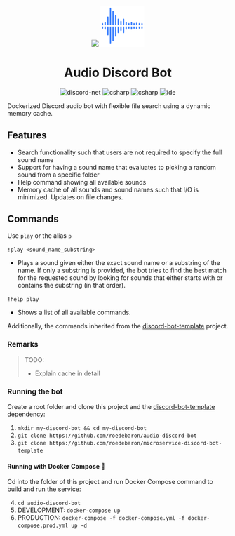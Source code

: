 <p align="center">
  <img width="100" src="https://pnggrid.com/wp-content/uploads/2021/05/Discord-Logo-Circle-768x768.png">  
  <img width="100" src="logo_music_wave.png">
</p>

<h1 align="center">Audio Discord Bot</h1>

<p align="center">
  <img src="https://img.shields.io/badge/discord--net--labs-v3.1.7-blue" alt="discord-net" style="max-width:100%;">
  <img src="https://img.shields.io/badge/C%23-8.0-blue" alt="csharp" style="max-width:100%;"> 
  <img src="https://img.shields.io/badge/.NET Core-3.1-blue" alt="csharp" style="max-width:100%;"> 
  <img src="https://img.shields.io/badge/IDE-VS2019-purple" alt="ide" style="max-width:100%;">
</p>

Dockerized Discord audio bot with flexible file search using a dynamic memory cache.

## Features
- Search functionality such that users are not required to specify the full sound name
- Support for having a sound name that evaluates to picking a random sound from a specific folder 
- Help command showing all available sounds
- Memory cache of all sounds and sound names such that I/O is minimized. Updates on file changes.

## Commands

Use `play` or the alias `p`

`!play <sound_name_substring>`
- Plays a sound given either the exact sound name or a substring of the name. If only a substring is provided, the bot tries to find the best match for the requested sound by looking for sounds that either starts with or contains the substring (in that order).

`!help play` 
- Shows a list of all available commands.

Additionally, the commands inherited from the [discord-bot-template](https://github.com/roedebaron/microservice-discord-bot-template) project.

### Remarks


> TODO: 
> - Explain cache in detail

### Running the bot

Create a root folder and clone this project and the [discord-bot-template](https://github.com/roedebaron/microservice-discord-bot-template) dependency: 

1. `mkdir my-discord-bot && cd my-discord-bot`
2. `git clone https://github.com/roedebaron/audio-discord-bot`
3. `git clone https://github.com/roedebaron/microservice-discord-bot-template`

#### Running with Docker Compose 🐳

Cd into the folder of this project and run Docker Compose command to build and run the service:

4. `cd audio-discord-bot`
5. DEVELOPMENT: `docker-compose up`
6. PRODUCTION: `docker-compose -f docker-compose.yml -f docker-compose.prod.yml up -d`




